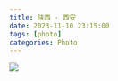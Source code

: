 ```yaml
---
title: 陕西 - 西安
date: 2023-11-10 23:15:00
tags: [photo]
categories: Photo
---
```

<img src="https://sadness96.github.io/images/blog/photo-XiAn/xianlogo.jpg"/>

<!-- more -->
<ul class="grid effect-1" id="grid">

</ul>

<link rel="stylesheet" type="text/css" href="/blog/lib/masonry/default.css" />
<link rel="stylesheet" type="text/css" href="/blog/lib/masonry/component.css" />
<script src="https://code.jquery.com/jquery-3.6.0.min.js"></script>
<script src="/blog/lib/masonry/modernizr.custom.js"></script>
<script src="/blog/lib/masonry/masonry.pkgd.min.js"></script>
<script src="/blog/lib/masonry/imagesloaded.pkgd.min.js"></script>
<script src="/blog/lib/masonry/classie.js"></script>
<script src="/blog/lib/masonry/AnimOnScroll.js"></script>
<script src="/blog/lib/masonry/ImgPreview.js"></script>

<script>
    var vOssPath = 'https://sadness.oss-cn-beijing.aliyuncs.com/';
    var vOssProcess = '?x-oss-process=image/resize,m_lfit,w_348';
    var vPhotos = [
        'images/photo-XiAn/20210717_214506.jpg',
        'images/photo-XiAn/20210717_221056.jpg',
        'images/photo-XiAn/20210717_221217.jpg',
        'images/photo-XiAn/20210725_141107.jpg',
        'images/photo-XiAn/20210725_141217.jpg',
        'images/photo-XiAn/20210725_141455.jpg',
        'images/photo-XiAn/20210725_142148.jpg',
        'images/photo-XiAn/20210725_145019.jpg',
        'images/photo-XiAn/20210725_154052.jpg',
        'images/photo-XiAn/20210725_175508.jpg',
        'images/photo-XiAn/20210725_190133.jpg',
        'images/photo-XiAn/20210725_193549.jpg',
        'images/photo-XiAn/20210725_195418.jpg',
        'images/photo-XiAn/20210725_210027.jpg',
        'images/photo-XiAn/554A8843.JPG',
        'images/photo-XiAn/554A8850.JPG',
        'images/photo-XiAn/554A8861.JPG',
        'images/photo-XiAn/554A8868.JPG',
        'images/photo-XiAn/554A8869.JPG',
        'images/photo-XiAn/554A8870.JPG',
        'images/photo-XiAn/554A8873.JPG',
        'images/photo-XiAn/554A8874.JPG',
        'images/photo-XiAn/554A8875.JPG',
        'images/photo-XiAn/554A8876.JPG',
        'images/photo-XiAn/554A8878.JPG',
        'images/photo-XiAn/554A8879.JPG',
        'images/photo-XiAn/554A8880.JPG',
        'images/photo-XiAn/554A8882.JPG',
        'images/photo-XiAn/554A8920.JPG',
        'images/photo-XiAn/554A8924.JPG',
        'images/photo-XiAn/554A8925.JPG',
        'images/photo-XiAn/554A8931.JPG',
        'images/photo-XiAn/554A8936.JPG',
        'images/photo-XiAn/554A8940.JPG',
        'images/photo-XiAn/554A8944.JPG',
        'images/photo-XiAn/554A8946.JPG',
        'images/photo-XiAn/554A8959.JPG',
        'images/photo-XiAn/554A8962.JPG',
        'images/photo-XiAn/554A8964.JPG',
        'images/photo-XiAn/554A8966.JPG',
        'images/photo-XiAn/554A8967.JPG',
        'images/photo-XiAn/554A8968.JPG',
        'images/photo-XiAn/554A8970.JPG',
        'images/photo-XiAn/554A8971.JPG',
        'images/photo-XiAn/554A8972.JPG',
        'images/photo-XiAn/554A8986.JPG',
        'images/photo-XiAn/554A8991.JPG',
        'images/photo-XiAn/554A8994.JPG',
        'images/photo-XiAn/554A9000.JPG',
        'images/photo-XiAn/554A9004.JPG',
        'images/photo-XiAn/554A9005.JPG',
        'images/photo-XiAn/554A9007.JPG',
        'images/photo-XiAn/554A9014.JPG',
        'images/photo-XiAn/554A9016.JPG',
        'images/photo-XiAn/554A9020.JPG',
        'images/photo-XiAn/554A9023.JPG',
        'images/photo-XiAn/554A9024.JPG',
        'images/photo-XiAn/554A9026.JPG',
        'images/photo-XiAn/554A9032.JPG',
        'images/photo-XiAn/554A9043.JPG',
        'images/photo-XiAn/554A9044.JPG',
        'images/photo-XiAn/554A9045.JPG',
        'images/photo-XiAn/554A9050.JPG',
        'images/photo-XiAn/554A9052.JPG',
        'images/photo-XiAn/554A9056.JPG',
        'images/photo-XiAn/554A9057.JPG',
        'images/photo-XiAn/554A9064.JPG',
        'images/photo-XiAn/554A9071.JPG',
        'images/photo-XiAn/554A9081.JPG',
        'images/photo-XiAn/554A9095.JPG',
        'images/photo-XiAn/554A9099.JPG',
        'images/photo-XiAn/554A9100.JPG',
        'images/photo-XiAn/554A9101.JPG',
        'images/photo-XiAn/554A9104.JPG',
        'images/photo-XiAn/554A9108.JPG',
        'images/photo-XiAn/554A9110.JPG',
        'images/photo-XiAn/554A9114.JPG',
        'images/photo-XiAn/554A9115.JPG',
        'images/photo-XiAn/554A9121.JPG',
        'images/photo-XiAn/554A9123.JPG',
        'images/photo-XiAn/554A9130.JPG',
        'images/photo-XiAn/554A9131.JPG',
        'images/photo-XiAn/554A9132.JPG',
        'images/photo-XiAn/554A9137.JPG',
        'images/photo-XiAn/554A9138.JPG',
        'images/photo-XiAn/554A9141.JPG',
        'images/photo-XiAn/554A9144.JPG',
        'images/photo-XiAn/554A9148.JPG',
        'images/photo-XiAn/554A9155.JPG',
        'images/photo-XiAn/554A9159.JPG',
        'images/photo-XiAn/554A9167.JPG'
    ];
    vPhotos.forEach(element => {
        $("#grid").append('<li><img class="photo" src="' + vOssPath + element + vOssProcess + '" alt="' + vOssPath + element + '" style="cursor: pointer;"></li>');
    });

    new AnimOnScroll(document.getElementById('grid'), {
        minDuration : 0.4,
        maxDuration : 0.7,
        viewportFactor : 0.2
    });
    
    $(function(){  
        $(".photo").click(function(){  
            imgShow("#outerdiv", "#innerdiv", "#bigimg", $(this));
        });  
    });  
</script>
